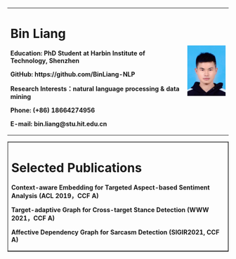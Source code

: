 <table border="0">
  <tr>
    <td width="80%">
      <h1>Bin Liang</h1>
      <p><b>Education: PhD Student at Harbin Institute of Technology, Shenzhen</b></p>
      <p><b>GitHub: https://github.com/BinLiang-NLP</b></p>
      <p><b>Research Interests：natural language processing & data mining</b></p>
      <p><b>Phone: (+86) 18664274956</b></p>
      <p><b>E-mail: bin.liang@stu.hit.edu.cn</b></p>
    </td>
    <td width="20%">
      <img src="/binliang.jpeg" width="100%">
    </td>
  </tr>
</table>

<table border="1">
  <tr>
    <td width="100%">
      <h1>Selected Publications</h1>
      <p><b>Context-aware Embedding for Targeted Aspect-based Sentiment Analysis (ACL 2019，CCF A)</b></p>
      <p><b>Target-adaptive Graph for Cross-target Stance Detection (WWW 2021，CCF A)</b></p>
      <p><b>Affective Dependency Graph for Sarcasm Detection (SIGIR2021, CCF A)</b></p>
    </td>
  </tr>
</table>
